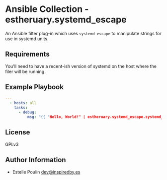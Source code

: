 # Ansible Collection - estheruary.systemd_escape

An Ansible filter plug-in which uses `systemd-escape` to manipulate strings for use in systemd units.

## Requirements

You'll need to have a recent-ish version of systemd on the host where the filer will be running.

## Example Playbook
```yaml
---
  - hosts: all
    tasks:
      - debug:
          msg: "{{ "Hello, World!" | estheruary.systemd_escape.systemd_escape(path=True, suffix='mount' }}"
```

## License

GPLv3

## Author Information

* Estelle Poulin <dev@inspiredby.es>
